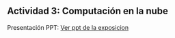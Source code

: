 ## **Actividad 3: Computación en la nube**

Presentación PPT:
[Ver ppt de la exposicion](/presentaciones/DS_Actividad3.pdf)